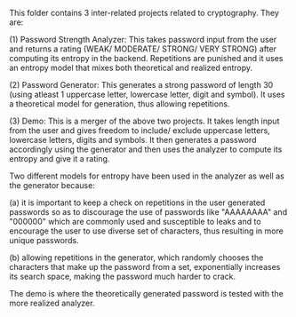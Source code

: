 This folder contains 3 inter-related projects related to cryptography. They are:

(1) Password Strength Analyzer: This takes password input from the user and returns a rating (WEAK/ MODERATE/ STRONG/ VERY STRONG) after computing its entropy in the backend. Repetitions are punished and it uses an entropy model that mixes both theoretical and realized entropy.

(2) Password Generator: This generates a strong password of length 30 (using atleast 1 uppercase letter, lowercase letter, digit and symbol). It uses a theoretical model for generation, thus allowing repetitions.

(3) Demo: This is a merger of the above two projects. It takes length input from the user and gives freedom to include/ exclude uppercase letters, lowercase letters, digits and symbols. It then generates a password accordingly using the generator and then uses the analyzer to compute its entropy and give it a rating.

Two different models for entropy have been used in the analyzer as well as the generator because:

(a) it is important to keep a check on repetitions in the user generated passwords so as to discourage the use of passwords like "AAAAAAAA" and "000000" which are commonly used and susceptible to leaks and to encourage the user to use diverse set of characters, thus resulting in more unique passwords.

(b) allowing repetitions in the generator, which randomly chooses the characters that make up the password from a set, exponentially increases its search space, making the password much harder to crack.

The demo is where the theoretically generated password is tested with the more realized analyzer.